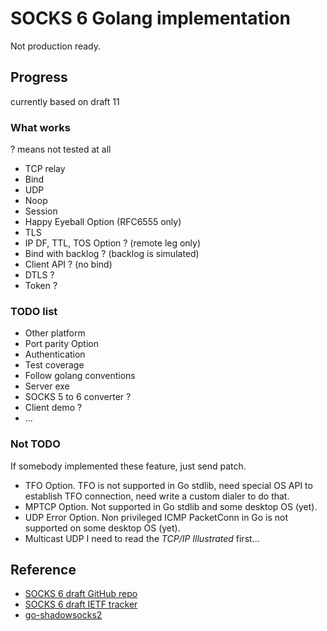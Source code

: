# SOCKS 6 Golang implementation

Not production ready.

## Progress

currently based on draft 11

### What works

? means not tested at all

- TCP relay
- Bind
- UDP
- Noop
- Session
- Happy Eyeball Option (RFC6555 only)
- TLS
- IP DF, TTL, TOS Option ? (remote leg only)
- Bind with backlog ? (backlog is simulated) 
- Client API ? (no bind)
- DTLS ?
- Token ?

### TODO list

- Other platform
- Port parity Option
- Authentication
- Test coverage
- Follow golang conventions
- Server exe
- SOCKS 5 to 6 converter ?
- Client demo ?
- ...

### Not TODO

If somebody implemented these feature, just send patch.

- TFO Option. 
    TFO is not supported in Go stdlib, need special OS API to establish TFO connection, need write a custom dialer to do that.
- MPTCP Option.
    Not supported in Go stdlib and some desktop OS (yet).
- UDP Error Option.
    Non privileged ICMP PacketConn in Go is not supported on some desktop OS (yet).
- Multicast UDP
    I need to read the *TCP/IP Illustrated* first...

## Reference

- [SOCKS 6 draft GitHub repo](https://github.com/45G/socks6-draft)
- [SOCKS 6 draft IETF tracker](https://datatracker.ietf.org/doc/draft-olteanu-intarea-socks-6/)
- [go-shadowsocks2](https://github.com/shadowsocks/go-shadowsocks2)